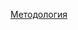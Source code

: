 [Методология](https://github.com/andromedaspace/teamwork-methodology#%D0%9A%D0%B0%D0%BA-%D0%BC%D1%8B-%D0%B1%D1%83%D0%B4%D0%B5%D0%BC-%D0%B4%D0%B5%D0%BB%D0%B0%D1%82%D1%8C)